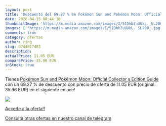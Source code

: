 ```yaml
---
layout: post
title: 'Descuento del 69.27 % en Pokémon Sun and Pokémon Moon: Official C'
date: 2020-04-15 08:44:18
thumbnailImage: 'https://m.media-amazon.com/images/I/51DhbZuUUkL._SL200_.jpg'
images: [ 'https://m.media-amazon.com/images/I/51DhbZuUUkL._SL200_.jpg' ]
comments: true
category: ofertas
author: ring
slug: 0744017483
description:
actualPrice: 11.05 EUR
comparePrice: 35.96 EUR
inStock: true
---
```


Tienes [Pokémon Sun and Pokémon Moon: Official Collector s Edition Guide](https://www.amazon.es/dp/0744017483/?tag=redken-21) con un 69.27 % de descuento con precio de oferta de 11.05 EUR (original: 35.96 EUR) en el siguiente enlace!

[![](https://m.media-amazon.com/images/I/51DhbZuUUkL._SL200_.jpg)](https://www.amazon.es/dp/0744017483/?tag=redken-21)

[Accede a la oferta!!](https://www.amazon.es/dp/0744017483/?tag=redken-21)

[Consulta otras ofertas en nuestro canal de telegram](https://t.me/s/ofertas25)
